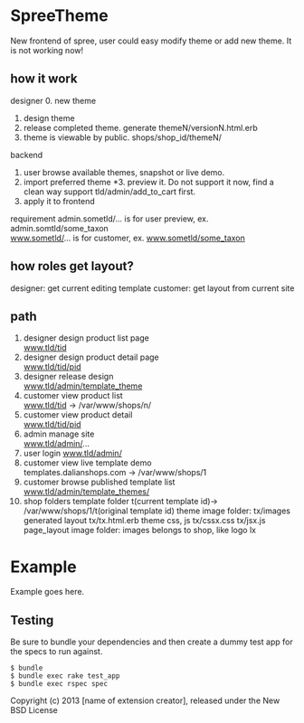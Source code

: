 SpreeTheme
==========

New frontend of spree, user could easy modify theme or add new theme. It is not working now!

how it work
-----------
designer
0. new theme
1. design theme
2. release completed theme.  generate themeN/versionN.html.erb
3. theme is viewable by public.  shops/shop_id/themeN/    

backend
1. user browse available themes, snapshot or live demo.
2. import preferred theme
*3. preview it. Do not support it now, find a clean way support tld/admin/add_to_cart first. 
4. apply it to frontend

requirement
  admin.sometld/... is for user preview,   ex. admin.somtld/some_taxon  
  www.sometld/... is for customer,         ex. www.sometld/some_taxon

how roles get layout?
---------------------
designer: get current editing template
customer: get layout from current site 

path
----
  1. designer design product list page       
  www.tld/tid       
  2. designer design product detail page     
  www.tld/tid/pid   
  2. designer release design     
  www.tld/admin/template_theme     
  3. customer view product list              
  www.tld/tid                -> /var/www/shops/n/    
  4. customer view product detail            
  www.tld/tid/pid   
  5. admin manage site                       
  www.tld/admin/...   
  6. user login
  www.tld/admin/
  7. customer view live template demo        
  templates.dalianshops.com  -> /var/www/shops/1
  8. customer browse published template list 
  www.tld/admin/template_themes/
  9. shop folders
    template folder
       t(current template id)-> /var/www/shops/1/t(original template id)
    theme image folder:
       tx/images
    generated layout
       tx/tx.html.erb
    theme css, js
       tx/cssx.css
       tx/jsx.js       
    page_layout image folder: images belongs to shop, like logo
       lx
        
Example
=======

Example goes here.

Testing
-------

Be sure to bundle your dependencies and then create a dummy test app for the specs to run against.

    $ bundle
    $ bundle exec rake test_app
    $ bundle exec rspec spec

Copyright (c) 2013 [name of extension creator], released under the New BSD License
